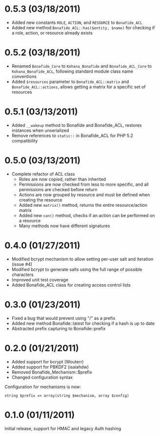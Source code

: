 # 0.5.3 (03/18/2011)

- Added new constants `ROLE`, `ACTION`, and `RESOURCE` to `Bonafide_ACL`
- Added new method `Bonafide_ACL::has($entity, $name)` for checking if a role, action, or resource already exists

# 0.5.2 (03/18/2011)

- Renamed `Bonafide_Core` to `Kohana_Bonafide` and `Bonafide_ACL_Core` to `Kohana_Bonafide_ACL`, following standard module class name conventions
- Added `$resources` parameter to `Bonafide_ACL::matrix` and `Bonafide_ACL::actions`, allows getting a matrix for a specific set of resources

# 0.5.1 (03/13/2011)

- Added `__wakeup` method to Bonafide and Bonafide_ACL, restores instances when unserialized
- Remove references to `static::` in Bonafide_ACL for PHP 5.2 compatibility

# 0.5.0 (03/13/2011)

- Complete refactor of ACL class
    - Roles are now copied, rather than inherited
    - Permissions are now checked from less to more specific, and all permissions are checked before return
    - Actions are now grouped by resource and must be defined when creating the resource
    - Added new `matrix()` method, returns the entire resource/action matrix
    - Added new `can()` method, checks if an action can be performed on a resource
    - Many methods now have different signatures

# 0.4.0 (01/27/2011)

- Modified bcrypt mechanism to allow setting per-user salt and iteration (issue #4)
- Modified bcrypt to generate salts using the full range of possible characters
- Improved unit test coverage
- Added Bonafide_ACL class for creating access control lists

# 0.3.0 (01/23/2011)

- Fixed a bug that would prevent using "/" as a prefix
- Added new method Bonafide::latest for checking if a hash is up to date
- Abstracted prefix capturing to Bonafide::prefix

# 0.2.0 (01/21/2011)

- Added support for bcrypt (Wouterr)
- Added support for PBKDF2 (isaiahdw)
- Removed Bonafide_Mechanism::$prefix
- Changed configuration syntax

Configuration for mechanisms is now:

    string $prefix => array(string $mechanism, array $config)

# 0.1.0 (01/11/2011)

Initial release, support for HMAC and legacy Auth hashing
